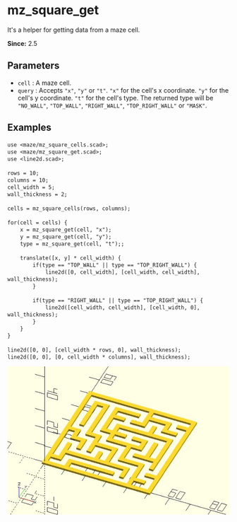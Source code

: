 # mz_square_get

It's a helper for getting data from a maze cell.

**Since:** 2.5

## Parameters

- `cell` : A maze cell.
- `query` : Accepts `"x"`, `"y"` or `"t"`. `"x"` for the cell's x coordinate. `"y"` for the cell's y coordinate. `"t"` for the cell's type. The returned type will be `"NO_WALL"`, `"TOP_WALL"`, `"RIGHT_WALL"`, `"TOP_RIGHT_WALL"` or `"MASK"`.

## Examples
    
	use <maze/mz_square_cells.scad>;
	use <maze/mz_square_get.scad>;
	use <line2d.scad>;

	rows = 10;
	columns = 10;
	cell_width = 5;
	wall_thickness = 2;

	cells = mz_square_cells(rows, columns);

	for(cell = cells) {
		x = mz_square_get(cell, "x");
		y = mz_square_get(cell, "y");
		type = mz_square_get(cell, "t");;
		
		translate([x, y] * cell_width) {
			if(type == "TOP_WALL" || type == "TOP_RIGHT_WALL") {
				line2d([0, cell_width], [cell_width, cell_width], wall_thickness);
			}
			
			if(type == "RIGHT_WALL" || type == "TOP_RIGHT_WALL") {
				line2d([cell_width, cell_width], [cell_width, 0], wall_thickness);
			}	
		}
	}

	line2d([0, 0], [cell_width * rows, 0], wall_thickness);
	line2d([0, 0], [0, cell_width * columns], wall_thickness);

![mz_square_get](images/lib3x-mz_square_get-1.JPG)
